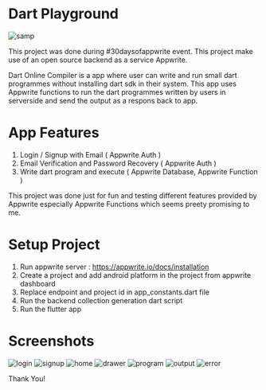 # Dart Playground

![samp](https://user-images.githubusercontent.com/19362725/120274250-49605180-c2cf-11eb-844f-693af8514c92.gif)


This project was done during #30daysofappwrite event. This project make use of an open source backend as a service Appwrite. 

Dart Online Compiler is a app where user can write and run small dart programmes without installing dart sdk in their system. This app uses Appwrite functions to run the dart programmes written by users in serverside and send the output as a respons back to app.

# App Features

1. Login / Signup with Email ( Appwrite Auth )
2. Email Verification and Password Recovery ( Appwrite Auth )
3. Write dart program and execute ( Appwrite Database, Appwrite Function )

This project was done just for fun and testing different features provided by Appwrite especially Appwrite Functions which seems preety promising to me. 

# Setup Project

1. Run appwrite server : https://appwrite.io/docs/installation
2. Create a project and add android platform in the project from appwrite dashboard
3. Replace endpoint and project id in app_constants.dart file
4. Run the backend collection generation dart script
5. Run the flutter app


# Screenshots

![login](https://user-images.githubusercontent.com/19362725/120270577-93decf80-c2c9-11eb-9019-c3a79c2fa5b7.png)
![signup](https://user-images.githubusercontent.com/19362725/120270619-a3f6af00-c2c9-11eb-90fd-514b746459a8.png)
![home](https://user-images.githubusercontent.com/19362725/120270634-a78a3600-c2c9-11eb-8116-2c75ac8368fe.png)
![drawer](https://user-images.githubusercontent.com/19362725/120270642-a9ec9000-c2c9-11eb-820e-1063b4a6179f.png)
![program](https://user-images.githubusercontent.com/19362725/120270650-ad801700-c2c9-11eb-80dc-457a1d7692c3.png)
![output](https://user-images.githubusercontent.com/19362725/120270659-b07b0780-c2c9-11eb-881f-56a132e5e153.png)
![error](https://user-images.githubusercontent.com/19362725/120270663-b375f800-c2c9-11eb-8b13-110427cd76e9.png)


Thank You!
